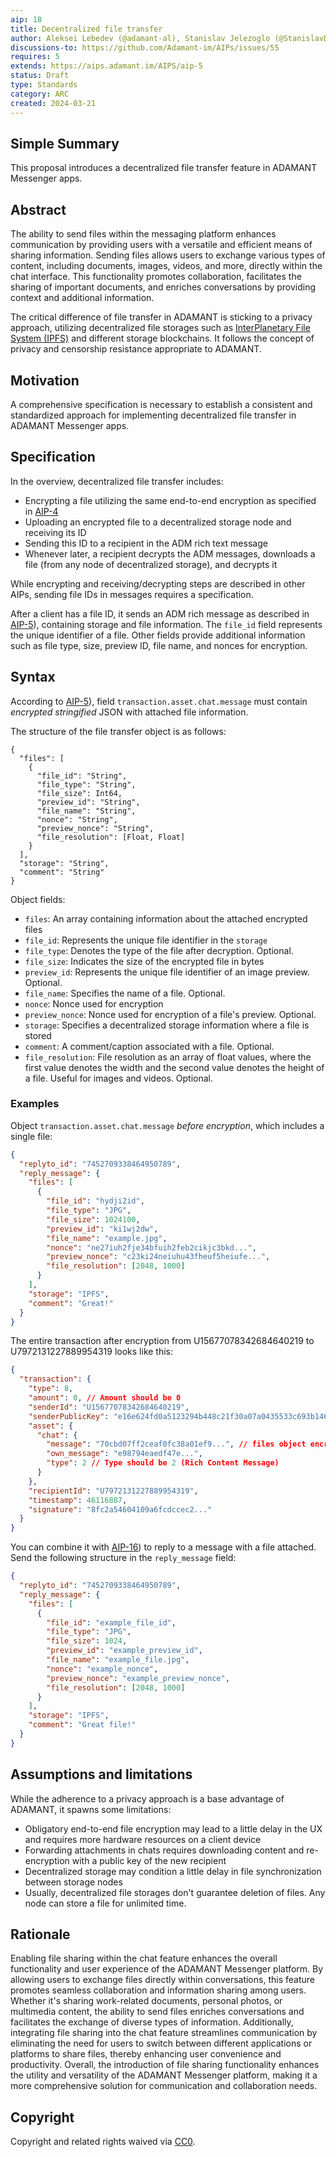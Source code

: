 ```yaml
---
aip: 18
title: Decentralized file transfer
author: Aleksei Lebedev (@adamant-al), Stanislav Jelezoglo (@StanislavDevIOS)
discussions-to: https://github.com/Adamant-im/AIPs/issues/55
requires: 5
extends: https://aips.adamant.im/AIPS/aip-5
status: Draft
type: Standards
category: ARC
created: 2024-03-21
---
```


## Simple Summary

This proposal introduces a decentralized file transfer feature in ADAMANT Messenger apps.

## Abstract

The ability to send files within the messaging platform enhances communication by providing users with a versatile and efficient means of sharing information. Sending files allows users to exchange various types of content, including documents, images, videos, and more, directly within the chat interface. This functionality promotes collaboration, facilitates the sharing of important documents, and enriches conversations by providing context and additional information.

The critical difference of file transfer in ADAMANT is sticking to a privacy approach, utilizing decentralized file storages such as [InterPlanetary File System (IPFS)](https://en.wikipedia.org/wiki/InterPlanetary_File_System) and different storage blockchains. It follows the concept of privacy and censorship resistance appropriate to ADAMANT.

## Motivation

A comprehensive specification is necessary to establish a consistent and standardized approach for implementing decentralized file transfer in ADAMANT Messenger apps.

## Specification

In the overview, decentralized file transfer includes:

- Encrypting a file utilizing the same end-to-end encryption as specified in [AIP-4](https://aips.adamant.im/AIPS/aip-4)
- Uploading an encrypted file to a decentralized storage node and receiving its ID
- Sending this ID to a recipient in the ADM rich text message
- Whenever later, a recipient decrypts the ADM messages, downloads a file (from any node of decentralized storage), and decrypts it

While encrypting and receiving/decrypting steps are described in other AIPs, sending file IDs in messages requires a specification.

After a client has a file ID, it sends an ADM rich message as described in [AIP-5](https://aips.adamant.im/AIPS/aip-5)), containing storage and file information. The `file_id` field represents the unique identifier of a file. Other fields provide additional information such as file type, size, preview ID, file name, and nonces for encryption.

## Syntax

According to [AIP-5](https://aips.adamant.im/AIPS/aip-5)), field `transaction.asset.chat.message` must contain *encrypted stringified* JSON with attached file information.

The structure of the file transfer object is as follows:

````
{
  "files": [
    {
      "file_id": "String",
      "file_type": "String",
      "file_size": Int64,
      "preview_id": "String",
      "file_name": "String",
      "nonce": "String",
      "preview_nonce": "String",
      "file_resolution": [Float, Float]
    }
  ],
  "storage": "String",
  "comment": "String"
}
````

Object fields:

- `files`: An array containing information about the attached encrypted files
- `file_id`: Represents the unique file identifier in the `storage`
- `file_type`: Denotes the type of the file after decryption. Optional.
- `file_size`: Indicates the size of the encrypted file in bytes
- `preview_id`: Represents the unique file identifier of an image preview. Optional.
- `file_name`: Specifies the name of a file. Optional.
- `nonce`: Nonce used for encryption
- `preview_nonce`: Nonce used for encryption of a file's preview. Optional.
- `storage`: Specifies a decentralized storage information where a file is stored
- `comment`: A comment/caption associated with a file. Optional.
- `file_resolution`: File resolution as an array of float values, where the first value denotes the width and the second value denotes the height of a file. Useful for images and videos. Optional.

### Examples

Object `transaction.asset.chat.message` *before encryption*, which includes a single file:

```` json
{
  "replyto_id": "7452709338464950789",
  "reply_message": {
    "files": [
      {
        "file_id": "hydji2id",
        "file_type": "JPG",
        "file_size": 1024100,
        "preview_id": "ki1wj2dw",
        "file_name": "example.jpg",
        "nonce": "ne27iuh2fje34bfuih2feb2cikjc3bkd...",
        "preview_nonce": "c23ki24neiuhu43fheuf5heiufe...",
        "file_resolution": [2048, 1000]
      }
    ],
    "storage": "IPFS",
    "comment": "Great!"
  }
}
````

The entire transaction after encryption from U15677078342684640219 to U7972131227889954319 looks like this:

```` json
{
  "transaction": {
    "type": 8,
    "amount": 0, // Amount should be 0
    "senderId": "U15677078342684640219",
    "senderPublicKey": "e16e624fd0a5123294b448c21f30a07a0435533c693b146b14e66830e4e20404",
    "asset": {
      "chat": {
        "message": "70cbd07ff2ceaf0fc38a01ef9...", // files object encrypted
        "own_message": "e98794eaedf47e...",
        "type": 2 // Type should be 2 (Rich Content Message)
      }
    },
    "recipientId": "U7972131227889954319",
    "timestamp": 46116887,
    "signature": "8fc2a54604109a6fcdccec2..."
  }
}
````

You can combine it with [AIP-16](https://aips.adamant.im/AIPS/aip-16)) to reply to a message with a file attached. Send the following structure in the `reply_message` field:

```` json
{
  "replyto_id": "7452709338464950789",
  "reply_message": {
    "files": [
      {
        "file_id": "example_file_id",
        "file_type": "JPG",
        "file_size": 1024,
        "preview_id": "example_preview_id",
        "file_name": "example_file.jpg",
        "nonce": "example_nonce",
        "preview_nonce": "example_preview_nonce",
        "file_resolution": [2048, 1000]
      }
    ],
    "storage": "IPFS",
    "comment": "Great file!"
  }
}
````

## Assumptions and limitations

While the adherence to a privacy approach is a base advantage of ADAMANT, it spawns some limitations:

- Obligatory end-to-end file encryption may lead to a little delay in the UX and requires more hardware resources on a client device
- Forwarding attachments in chats requires downloading content and re-encryption with a public key of the new recipient
- Decentralized storage may condition a little delay in file synchronization between storage nodes
- Usually, decentralized file storages don't guarantee deletion of files. Any node can store a file for unlimited time.

## Rationale

Enabling file sharing within the chat feature enhances the overall functionality and user experience of the ADAMANT Messenger platform. By allowing users to exchange files directly within conversations, this feature promotes seamless collaboration and information sharing among users. Whether it's sharing work-related documents, personal photos, or multimedia content, the ability to send files enriches conversations and facilitates the exchange of diverse types of information. Additionally, integrating file sharing into the chat feature streamlines communication by eliminating the need for users to switch between different applications or platforms to share files, thereby enhancing user convenience and productivity. Overall, the introduction of file sharing functionality enhances the utility and versatility of the ADAMANT Messenger platform, making it a more comprehensive solution for communication and collaboration needs.

## Copyright

Copyright and related rights waived via [CC0](https://creativecommons.org/publicdomain/zero/1.0/).
